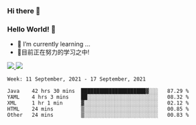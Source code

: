 ### Hi there 👋
### Hello World! 🙌

- 🌱 I’m currently learning ...
- 📖目前正在努力的学习之中!

<a href="https://github.com/anuraghazra/github-readme-stats">
  <img src="https://github-readme-stats.vercel.app/api?username=keyboardWithDream&show_icons=true&repo=github-readme-stats" />
</a>
<a href="https://github.com/anuraghazra/convoychat">
  <img src="https://github-readme-stats.vercel.app/api/top-langs/?username=keyboardWithDream&layout=compact&repo=convoychat" />
</a>



<!--START_SECTION:waka-->
```text
Week: 11 September, 2021 - 17 September, 2021

Java    42 hrs 30 mins  █████████████████████▓░░░   87.29 % 
YAML    4 hrs 3 mins    ██░░░░░░░░░░░░░░░░░░░░░░░   08.32 % 
XML     1 hr 1 min      ▓░░░░░░░░░░░░░░░░░░░░░░░░   02.12 % 
HTML    24 mins         ▒░░░░░░░░░░░░░░░░░░░░░░░░   00.85 % 
Other   24 mins         ▒░░░░░░░░░░░░░░░░░░░░░░░░   00.83 % 
```
<!--END_SECTION:waka-->
